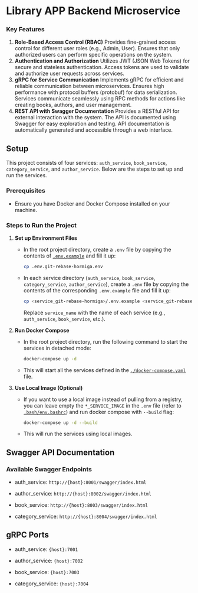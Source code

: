 # Library APP Backend Microservice

### Key Features
1. **Role-Based Access Control (RBAC)**
Provides fine-grained access control for different user roles (e.g., Admin, User).
Ensures that only authorized users can perform specific operations on the system.
2. **Authentication and Authorization**
Utilizes JWT (JSON Web Tokens) for secure and stateless authentication.
Access tokens are used to validate and authorize user requests across services.
3. **gRPC for Service Communication**
Implements gRPC for efficient and reliable communication between microservices.
Ensures high performance with protocol buffers (protobuf) for data serialization.
Services communicate seamlessly using RPC methods for actions like creating books, authors, and user management.
4. **REST API with Swagger Documentation**
Provides a RESTful API for external interaction with the system.
The API is documented using Swagger for easy exploration and testing.
API documentation is automatically generated and accessible through a web interface.

## Setup
This project consists of four services: `auth_service`, `book_service`, `category_service`, and `author_service`. Below are the steps to set up and run the services.

### Prerequisites

- Ensure you have Docker and Docker Compose installed on your machine.

### Steps to Run the Project

1. **Set up Environment Files**

   - In the root project directory, create a `.env` file by copying the contents of [`.env.example`](./.env.example) and fill it up:

     ```bash
     cp .env.git-rebase-hormiga.env
     ```

   - In each service directory (`auth_service`, `book_service`, `category_service`, `author_service`), create a `.env` file by copying the contents of the corresponding `.env.example` file and fill it up:

     ```bash
     cp <service_git-rebase-hormiga>/.env.example <service_git-rebase-hormiga>/.env
     ```

     Replace `service_name` with the name of each service (e.g., `auth_service`, `book_service`, etc.).

2. **Run Docker Compose**

   - In the root project directory, run the following command to start the services in detached mode:

     ```bash
     docker-compose up -d
     ```

   - This will start all the services defined in the [`./docker-compose.yaml`](./docker-compose.yaml) file.

3. **Use Local Image (Optional)**

   - If you want to use a local image instead of pulling from a registry, you can leave empty the `*_SERVICE_IMAGE` in the `.env` file (refer to [`.bash/env.bashrc`](./env.example)) and run docker compose with `--build` flag:

     ```bash
     docker-compose up -d --build
     ```

   - This will run the services using local images.

## Swagger API Documentation
### Available Swagger Endpoints
- auth_service:
  `http://{host}:8001/swagger/index.html`

- author_service:
  `http://{host}:8002/swagger/index.html`

- book_service:
  `http://{host}:8003/swagger/index.html`

- category_service:
  `http://{host}:8004/swagger/index.html`

## gRPC Ports
- auth_service:
 `{host}:7001`

- author_service:
 `{host}:7002`

- book_service:
 `{host}:7003`

- category_service:
 `{host}:7004`
